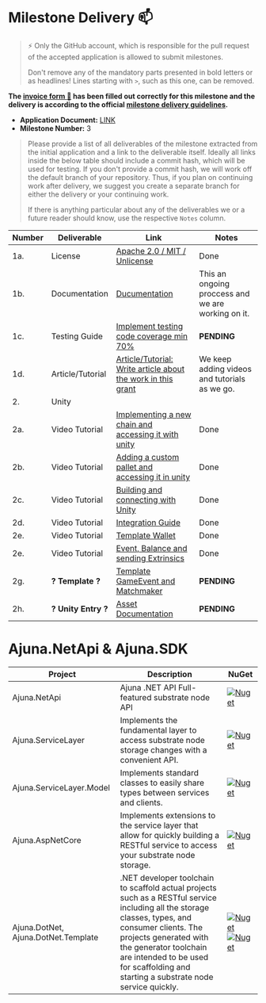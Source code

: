 # Milestone Delivery :mailbox:

> ⚡ Only the GitHub account, which is responsible for the pull request of the accepted application is allowed to submit milestones. 
> 
> Don't remove any of the mandatory parts presented in bold letters or as headlines! Lines starting with `>`, such as this one, can be removed.

**The [invoice form :pencil:](https://docs.google.com/forms/d/e/1FAIpQLSfmNYaoCgrxyhzgoKQ0ynQvnNRoTmgApz9NrMp-hd8mhIiO0A/viewform) has been filled out correctly for this milestone and the delivery is according to the official [milestone delivery guidelines](https://github.com/w3f/Grants-Program/blob/master/docs/milestone-deliverables-guidelines.md).**  

* **Application Document:**  [LINK](https://github.com/w3f/Grants-Program/blob/master/applications/ajuna_network_follow_up.md) 
* **Milestone Number:** 3

> Please provide a list of all deliverables of the milestone extracted from the initial application and a link to the deliverable itself. Ideally all links inside the below table should include a commit hash, which will be used for testing. If you don't provide a commit hash, we will work off the default branch of your repository. Thus, if you plan on continuing work after delivery, we suggest you create a separate branch for either the delivery or your continuing work. 
> 
> If there is anything particular about any of the deliverables we or a future reader should know, use the respective `Notes` column.

| Number | Deliverable         | Link                                                                                                                           | Notes                                                                   |
|--------|---------------------|--------------------------------------------------------------------------------------------------------------------------------|-------------------------------------------------------------------------|
| 1a.    | License             | [Apache 2.0 / MIT / Unlicense](https://github.com/ajuna-network/Open-Grants-Program/issues/43)                                 | Done                                                                    |
| 1b.    | Documentation       | [Ducumentation](https://github.com/ajuna-network/Open-Grants-Program/issues/44)                                                | This an ongoing proccess and we are working on it. |
| 1c.    | Testing Guide       | [Implement testing code coverage min 70%](https://github.com/ajuna-network/Open-Grants-Program/issues/45)                      | **PENDING**                                                             |
| 1d.    | Article/Tutorial    | [Article/Tutorial: Write article about the work in this grant](https://github.com/ajuna-network/Open-Grants-Program/issues/46) | We keep adding videos and tutorials as we go.                           |
| 2.     | Unity               |
| 2a.    | Video Tutorial      | [Implementing a new chain and accessing it with unity](https://github.com/ajuna-network/Open-Grants-Program/issues/52)         | Done                                                                    
| 2b.    | Video Tutorial      | [Adding a custom pallet and accessing it in unity](https://github.com/ajuna-network/Open-Grants-Program/issues/53)             | Done                                                                    |
| 2c.    | Video Tutorial      | [Building and connecting with Unity](https://github.com/ajuna-network/Open-Grants-Program/issues/50)                           | Done                                                                    |
| 2d.    | Video Tutorial      | [Integration Guide](https://github.com/ajuna-network/Open-Grants-Program/issues/54)                                            | Done
| 2e.    | Video Tutorial      | [Template Wallet](https://github.com/ajuna-network/Open-Grants-Program/issues/47)                                              | Done
| 2e.    | Video Tutorial      | [Event, Balance and sending Extrinsics](https://github.com/ajuna-network/Open-Grants-Program/issues/49)                        | Done
| 2g.    | **? Template ?**    | [Template GameEvent and Matchmaker](https://github.com/ajuna-network/Open-Grants-Program/issues/48)                            | **PENDING**
| 2h.    | **? Unity Entry ?** | [Asset Documentation](https://github.com/ajuna-network/Open-Grants-Program/issues/51)                                          | **PENDING**


# Ajuna.NetApi & Ajuna.SDK
| Project | Description                                                                                                                                                                                                                                                                               | NuGet 
|---|-------------------------------------------------------------------------------------------------------------------------------------------------------------------------------------------------------------------------------------------------------------------------------------------|---|
| Ajuna.NetApi | Ajuna .NET API Full-featured substrate node API                                                                                                                                                                                          | [![Nuget](https://img.shields.io/nuget/v/Ajuna.NetApi)](https://www.nuget.org/packages/Ajuna.NetApi/) |
| Ajuna.ServiceLayer | Implements the fundamental layer to access substrate node storage changes with a convenient API.                                                                                                                                                                                          | [![Nuget](https://img.shields.io/nuget/v/Ajuna.ServiceLayer)](https://www.nuget.org/packages/Ajuna.ServiceLayer/) |
| Ajuna.ServiceLayer.Model | Implements standard classes to easily share types between services and clients.                                                                                                                                                                                                           | [![Nuget](https://img.shields.io/nuget/v/Ajuna.ServiceLayer.Model)](https://www.nuget.org/packages/Ajuna.ServiceLayer.Model/) |
| Ajuna.AspNetCore | Implements extensions to the service layer that allow for quickly building a RESTful service to access your substrate node storage.                                                                                                                                                       | [![Nuget](https://img.shields.io/nuget/v/Ajuna.AspNetCore)](https://www.nuget.org/packages/Ajuna.AspNetCore/) |
| Ajuna.DotNet, Ajuna.DotNet.Template | .NET developer toolchain to scaffold actual projects such as a RESTful service including all the storage classes, types, and consumer clients. The projects generated with the generator toolchain are intended to be used for scaffolding and starting a substrate node service quickly. | [![Nuget](https://img.shields.io/nuget/v/Ajuna.DotNet)](https://www.nuget.org/packages/Ajuna.DotNet/) [![Nuget](https://img.shields.io/nuget/v/Ajuna.DotNet.Template)](https://www.nuget.org/packages/Ajuna.DotNet.Template/)|

